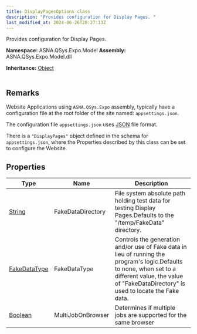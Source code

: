 ```yaml
---
title: DisplayPagesOptions class
description: "Provides configuration for Display Pages. "
last_modified_at: 2024-06-26T20:27:13Z
---
```


Provides configuration for Display Pages.

**Namespace:** ASNA.QSys.Expo.Model
**Assembly:** ASNA.QSys.Expo.Model.dll

**Inheritance:** [Object](https://docs.microsoft.com/en-us/dotnet/api/system.object)
<br>
<br>

## Remarks

Website Applications using `ASNA.QSys.Expo` assembly, typically have a configuration file at the root folder of the site named: `appsettings.json`.

The configuration file `appsettings.json` uses [JSON](https://www.json.org/json-en.html) file format.

There is a `"DisplayPages"` object defined in the schema for `appsettings.json`, where the Properties described by this class can be set to configure the Website. 


## Properties

| Type | Name | Description
| --- | --- | --- 
| [String](https://learn.microsoft.com/en-us/dotnet/api/system.string?view=net-8.0) | FakeDataDirectory | File system absolute path holding test data for testing Display Pages.Defaults to the "/temp/FakeData" directory. |
| [FakeDataType](/reference/expo/qsys-expo-model/fake-data-type.html) | FakeDataType | Controls the generation and/or use of Fake data in lieu of running the program's logic.Defaults to none, when set to a different value, the value of "FakeDataDirectory" is used to locate the Fake data. |
| [Boolean](https://docs.microsoft.com/en-us/dotnet/api/system.boolean) | MultiJobOnBrowser | Determines if multiple jobs are supported for the same browser |
